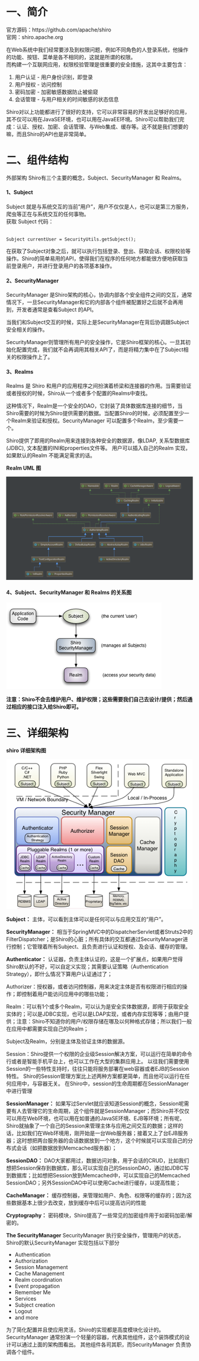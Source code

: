 
<h1> 一、简介</h1>
官方源码：https://github.com/apache/shiro
<br />
官网：shiro.apache.org

在Web系统中我们经常要涉及到权限问题，例如不同角色的人登录系统，他操作的功能、按钮、菜单是各不相同的，这就是所谓的权限。
<br/>
而构建一个互联网应用，权限校验管理是很重要的安全措施，这其中主要包含：

1. 用户认证 - 用户身份识别，即登录
1. 用户授权 - 访问控制
1. 密码加密 - 加密敏感数据防止被偷窥
1. 会话管理 - 与用户相关的时间敏感的状态信息

Shiro对以上功能都进行了很好的支持，它可以非常容易的开发出足够好的应用，其不仅可以用在JavaSE环境，也可以用在JavaEE环境。Shiro可以帮助我们完成：认证、授权、加密、会话管理、与Web集成、缓存等。这不就是我们想要的嘛，而且Shiro的API也是非常简单。



<h1>二、组件结构</h1>
外部架构
Shiro有三个主要的概念，Subject、SecurityManager 和 Realms。

<h4>1、Subject</h4> 
Subject 就是与系统交互的当前”用户”，用户不仅仅是人，也可以是第三方服务，爬虫等正在与系统交互的任何事物。
<br />
获取 Subject 代码：
<pre><code>
Subject currentUser = SecurityUtils.getSubject();
</code></pre>

在获取了Subject对象之后，就可以执行包括登录、登出、获取会话、权限校验等操作。Shiro的简单易用的API，使得我们在程序的任何地方都能很方便地获取当前登录用户，并进行登录用户的各项基本操作。

<h4>2、SecurityManager</h4>
<p>
SecurityManager 是Shiro架构的核心，协调内部各个安全组件之间的交互，通常情况下，一旦SecurityManager和它的内部各个组件被配置好之后就不会再用到，开发者通常是查看Subject 的API。
</p>
<p>
当我们和Subject交互的时候，实际上是SecurityManager在背后协调跟Subject安全相关的操作。
</p>
<p>
SecurityManager则管理所有用户的安全操作，它是Shiro框架的核心。一旦其初始化配置完成，我们就不会再调用其相关API了，而是将精力集中在了Subject相关的权限操作上了。
</p>

<h4>3、Realms</h4>
<p>
Realms 是 Shiro 和用户的应用程序之间扮演着桥梁和连接器的作用。当需要验证或者授权的时候，Shiro从一个或者多个配置的Realms中查找。
</p>
<p>
这种情况下，Realm是一个安全的DAO，它封装了具体数据库连接的细节，当Shiro需要的时候为Shiro提供需要的数据。当配置Shiro的时候，必须配置至少一个Realm来验证和授权。SecurityManager 可以配置多个Realm，至少需要一个。
</p>
<p>
Shiro提供了即用的Realm用来连接到各种安全的数据源，像LDAP, 关系型数据库(JDBC), 文本配置的INI和properties文件等。 用户可以插入自己的Realm 实现，如果默认的Realm 不能满足需求的话。
</p>
<p>
<strong>Realm UML 图</strong>

![Realm UML 图](https://github.com/ChaseDreamBoy/shiro-demo/blob/master/doc/image/Realm.png "Realm 图")

</p>


<h4>4、Subject、SecurityManager 和 Realms 的关系图</h4>

![Subject、SecurityManager 和 Realms 的关系图](https://github.com/ChaseDreamBoy/shiro-demo/blob/master/doc/image/Subject-SecurityManager-Realms.png "Subject、SecurityManager 和 Realms 的关系图")

<p><strong>注意：Shiro不会去维护用户、维护权限；这些需要我们自己去设计/提供；然后通过相应的接口注入给Shiro即可。</strong></p>


<h1>三、详细架构</h1>

<p>
<strong>shiro 详细架构图</strong>

![shiro 详细架构图](https://github.com/ChaseDreamBoy/shiro-demo/blob/master/doc/image/DetailedArchitecture.png "shiro 详细架构图")

</p>

<p>
<strong>Subject：</strong>
<span>主体，可以看到主体可以是任何可以与应用交互的“用户”。</span>
</p>


<p>
<strong>SecurityManager：</strong>
<span>相当于SpringMVC中的DispatcherServlet或者Struts2中的FilterDispatcher；是Shiro的心脏；所有具体的交互都通过SecurityManager进行控制；它管理着所有Subject、且负责进行认证和授权、及会话、缓存的管理。</span>
</p>

<p>
<strong>Authenticator：</strong>
<span>认证器，负责主体认证的，这是一个扩展点，如果用户觉得Shiro默认的不好，可以自定义实现；其需要认证策略（Authentication Strategy），即什么情况下算用户认证通过了；</span>
</p>

<p>
<strong></strong>
<span></span>
</p>
Authorizer：授权器，或者访问控制器，用来决定主体是否有权限进行相应的操作；即控制着用户能访问应用中的哪些功能；

<p>
<strong></strong>
<span></span>
</p>
Realm：可以有1个或多个Realm，可以认为是安全实体数据源，即用于获取安全实体的；可以是JDBC实现，也可以是LDAP实现，或者内存实现等等；由用户提供；注意：Shiro不知道你的用户/权限存储在哪及以何种格式存储；所以我们一般在应用中都需要实现自己的Realm；

<p>
<strong></strong>
<span></span>
</p>
Subject及Realm，分别是主体及验证主体的数据源。

<p>
<strong></strong>
<span></span>
</p>
Session：Shiro提供一个权限的企业级Session解决方案，可以运行在简单的命令行或者是智能手机平台上，也可以工作在大型的集群应用上。
以往我们需要使用Session的一些特性支持时，往往只能将服务部署在web容器或者EJB的Session特性。
Shiro的Session管理方案比上述两种方案都更简单，而且他可以运行在任何应用中，与容器无关。
在Shiro中，session的生命周期都在SessionManager中进行管理

<p>
<strong>SessionManager：</strong>
<span>如果写过Servlet就应该知道Session的概念，Session呢需要有人去管理它的生命周期，这个组件就是SessionManager；而Shiro并不仅仅可以用在Web环境，也可以用在如普通的JavaSE环境、EJB等环境；所有呢，Shiro就抽象了一个自己的Session来管理主体与应用之间交互的数据；这样的话，比如我们在Web环境用，刚开始是一台Web服务器；接着又上了台EJB服务器；这时想把两台服务器的会话数据放到一个地方，这个时候就可以实现自己的分布式会话（如把数据放到Memcached服务器）；</span>
</p>

<p>
<strong>SessionDAO：</strong>
<span>DAO大家都用过，数据访问对象，用于会话的CRUD，比如我们想把Session保存到数据库，那么可以实现自己的SessionDAO，通过如JDBC写到数据库；比如想把Session放到Memcached中，可以实现自己的Memcached SessionDAO；另外SessionDAO中可以使用Cache进行缓存，以提高性能；</span>
</p>

<p>
<strong>CacheManager：</strong>
<span>缓存控制器，来管理如用户、角色、权限等的缓存的；因为这些数据基本上很少去改变，放到缓存中后可以提高访问的性能</span>
</p>


<p>
<strong>Cryptography：</strong>
<span>密码模块，Shiro提高了一些常见的加密组件用于如密码加密/解密的。</span>
</p>


<p>
<strong>The SecurityManager</strong>
<span>SecurityManager 执行安全操作，管理用户的状态，Shiro的默认SecurityManager 实现包括以下部分</span>
<ul>
<li>Authentication</li>
<li>Authorization</li>
<li>Session Management</li>
<li>Cache Management</li>
<li>Realm coordination</li>
<li>Event propagation</li>
<li>Remember Me</li>
<li>Services</li>
<li>Subject creation</li>
<li>Logout </li>
<li>and more</li>
</ul>
</p>

<p>
为了简化配置并且使应用灵活，Shiro的实现都是高度模块化设计的。 
SecurityManager 通常扮演一个轻量的容器，代表其他组件，这个装饰模式的设计可以通过上面的架构图看出。
其他组件各司其职，而SecurityManager 负责协调各个组件。
</p>





